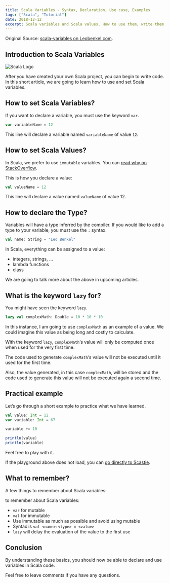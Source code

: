 ```yaml
---
title: Scala Variables - Syntax, Declaration, Use case, Examples
tags: ["Scala", "Tutorial"]
date: 2018-12-12
excerpt: Scala variables and Scala values. How to use them, write them, declare them with use cases, interactive code and practical examples.
---
```


Original Source: [scala-variables on Leobenkel.com](https://leobenkel.com/2018/12/scala-variables/).

## Introduction to Scala Variables

![Scala Logo](/assets/scala_logo.png)

After you have created your own Scala project, you can begin to write code. In this short article, we are going to learn how to use and set Scala variables.

## How to set Scala Variables?

If you want to declare a variable, you must use the keyword `var`.

```Scala
var variableName = 12
```

This line will declare a variable named `variableName` of value `12`.

## How to set Scala Values?

In Scala, we prefer to use `immutable` variables. You can [read why on StackOverflow](https://stackoverflow.com/a/6489497/3357831).

This is how you declare a value:

```Scala
val valueName = 12
```

This line will declare a value named `valueName` of value 12.

## How to declare the Type?

Variables will have a type inferred by the compiler. If you would like to add a type to your variable, you must use the `:` syntax.

```Scala
val name: String = "Leo Benkel"
```

In Scala, everything can be assigned to a value:

* integers, strings, …
* lambda functions
* class

We are going to talk more about the above in upcoming articles.

## What is the keyword `lazy` for?

You might have seen the keyword `lazy`.

```Scala
lazy val complexMath: Double = 10 * 10 * 10
```

In this instance, I am going to use `complexMath` as an example of a value. We could imagine this value as being long and costly to calculate.

With the keyword `lazy`, `complexMath`‘s value will only be computed once when used for the very first time.

The code used to generate `complexMath`‘s value will not be executed until it used for the first time.

Also, the value generated, in this case `complexMath`, will be stored and the code used to generate this value will not be executed again a second time.

## Practical example

Let’s go through a short example to practice what we have learned.

```Scala
val value: Int = 12
var variable: Int = 67

variable += 10

println(value)
println(variable)
```

Feel free to play with it.

If the playground above does not load, you can [go directly to Scastie](https://scastie.scala-lang.org/Dedjz4JwRzqhV0Z36BZbcw).

## What to remember?

A few things to remember about Scala variables:

to remember about Scala variables:

* `var` for mutable
* `val` for immutable
* Use immutable as much as possible and avoid using mutable
* Syntax is `val <name>:<type> = <value>`
* `lazy` will delay the evaluation of the value to the first use

## Conclusion

By understanding these basics, you should now be able to declare and use variables in Scala code.

Feel free to leave comments if you have any questions.











